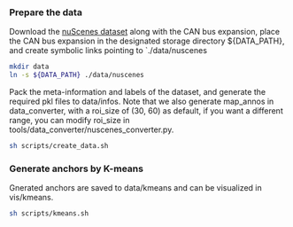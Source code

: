 ### Prepare the data
Download the [nuScenes dataset](https://www.nuscenes.org/nuscenes#download) along with the CAN bus expansion, place the CAN bus expansion in the designated storage directory ${DATA_PATH}, and create symbolic links pointing to `./data/nuscenes
```bash
mkdir data
ln -s ${DATA_PATH} ./data/nuscenes
```

Pack the meta-information and labels of the dataset, and generate the required pkl files to data/infos. Note that we also generate map_annos in data_converter, with a roi_size of (30, 60) as default, if you want a different range, you can modify roi_size in tools/data_converter/nuscenes_converter.py.
```bash
sh scripts/create_data.sh
```

### Generate anchors by K-means
Gnerated anchors are saved to data/kmeans and can be visualized in vis/kmeans.
```bash
sh scripts/kmeans.sh
```
